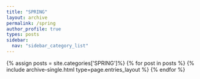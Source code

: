 ```yaml
---
title: "SPRING"
layout: archive
permalink: /spring
author_profile: true
types: posts
sidebar:
  nav: "sidebar_category_list"
---
```


{% assign posts = site.categories['SPRING']%}
{% for post in posts %}
  {% include archive-single.html type=page.entries_layout %}
{% endfor %}

